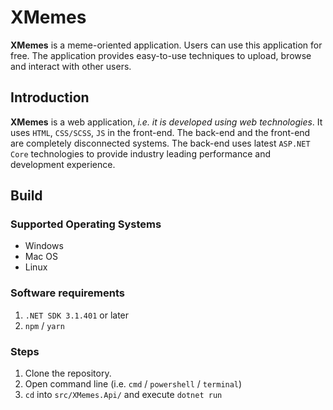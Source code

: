 # XMemes

**XMemes** is a meme-oriented application. Users can use this application for free. The application provides easy-to-use techniques to upload, browse and interact with other users.

## Introduction

**XMemes** is a web application, _i.e. it is developed using web technologies_. It uses `HTML`, `CSS/SCSS`, `JS` in the front-end. The back-end and the front-end are completely disconnected systems. The back-end uses latest `ASP.NET Core` technologies to provide industry leading performance and development experience.

## Build

### Supported Operating Systems

- Windows
- Mac OS
- Linux

### Software requirements

1. `.NET SDK 3.1.401` or later
2. `npm` / `yarn`

### Steps

1. Clone the repository.
2. Open command line (i.e. `cmd` / `powershell` / `terminal`)
3. `cd` into `src/XMemes.Api/` and execute `dotnet run`
